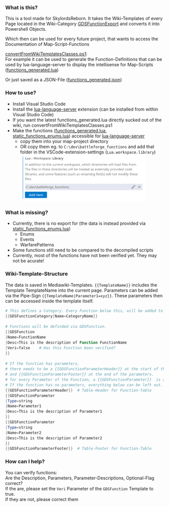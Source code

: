### What is this?
This is a tool made for SkylordsReborn.
It takes the Wiki-Templates of every Page located in the Wiki-Category [GDSFunctionExport](
https://skylords-reborn.fandom.com/wiki/Category:GDSFunctionExport)
and converts it into Powershell Objects.

Which then can be used for every future project, that wants to access the Documentation of Map-Script-Functions

[convertFromWikiTemplatesClasses.ps1](convertFromWikiTemplatesClasses.ps1):\
For example it can be used to generate the Function-Definitions that can be used by lua-language-server to display the intellisense for Map-Scripts ([functions_generated.lua](functions_generated.lua))

Or just saved as a JSON-File ([functions_generated.json](functions_generated.json))

### How to use?
- Install Visual Studio Code
- Install the [lua-language-server](https://github.com/LuaLS/lua-language-server) extension (can be installed from within Visual Studio Code) 
- If you want the latest functions_generated.lua directly sucked out of the wiki, run convertFromWikiTemplatesClasses.ps1
- Make the functions ([functions_generated.lua](functions_generated.lua), [static_functions_enums.lua](static_functions_enums.lua)) accessible for [lua-language-server](https://github.com/LuaLS/lua-language-server)
    - copy them into your map-project directory
    - OR copy them eg. to `C:\dev\battleforge_functions` and add that folder in the VSCode-extension-settings (`Lua.workspace.library`)\
      <img src="workspace_settings.PNG" width="400">

### What is missing?
- Currently, there is no export for (the data is instead provided via [static_functions_enums.lua](static_functions_enums.lua))
    - Enums
    - Events
    - WarfarePatterns
- Some functions still need to be compared to the decompiled scripts
- Currently, most of the functions have not been verified yet. They may not be acurate!

### Wiki-Template-Structure
The data is saved in Mediawiki-Templates. `{{TemplateName}}` includes the Template TemplateName into the current page. Parameters can be added via the Pipe-Sign `{{TemplateName|Parameter1=xyz}}`. These parameters then can be accessed inside the template itself. 

```powershell
# This defines a Category. Every Function below this, will be added to the Category *CategoryName*
{{GDSFunctionCategory|Name=CategoryName}}

# Functions will be definded via GDSFunction.
{{GDSFunction
|Name=FunctionName
|Desc=This is the description of Function FunctionName
|Veri=false    # Has this Function been verified? 
}}

# If the function has parameters,
# there needs to be a {{GDSFunctionParameterHeader}} at the start of the parameters
# and {{GDSFunctionParameterFooter}} at the end of the parameters.
# for every Parameter of the Function, a {{GDSFunctionParameter}}  is added.
# If the function has no parameters, everything below can be left out.
{{GDSFunctionParameterHeader}}  # Table-Header for Function-Table
{{GDSFunctionParameter
|Type=string
|Name=Parameter1
|Desc=This is the description of Parameter1
}}
{{GDSFunctionParameter
|Type=string
|Name=Parameter2
|Desc=This is the description of Parameter2
}}
{{GDSFunctionParameterFooter}}  # Table-Footer for Function-Table
```

### How can I help?
You can verify functions:\
Are the Description, Parameters, Parameter-Descriptions, Optional-Flag correct?\
If the are, please set the `Veri` Parameter of the `GDSFunction` Template to true.\
If they are not, please correct them
